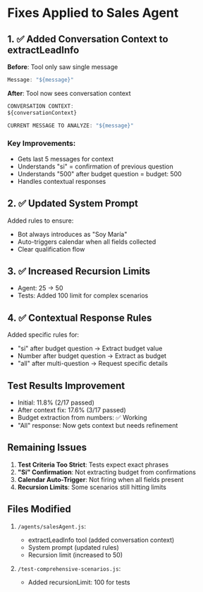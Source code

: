 # Fixes Applied to Sales Agent

## 1. ✅ Added Conversation Context to extractLeadInfo

**Before**: Tool only saw single message
```javascript
Message: "${message}"
```

**After**: Tool now sees conversation context
```javascript
CONVERSATION CONTEXT:
${conversationContext}

CURRENT MESSAGE TO ANALYZE: "${message}"
```

### Key Improvements:
- Gets last 5 messages for context
- Understands "si" = confirmation of previous question
- Understands "500" after budget question = budget: 500
- Handles contextual responses

## 2. ✅ Updated System Prompt

Added rules to ensure:
- Bot always introduces as "Soy María"
- Auto-triggers calendar when all fields collected
- Clear qualification flow

## 3. ✅ Increased Recursion Limits

- Agent: 25 → 50
- Tests: Added 100 limit for complex scenarios

## 4. ✅ Contextual Response Rules

Added specific rules for:
- "si" after budget question → Extract budget value
- Number after budget question → Extract as budget
- "all" after multi-question → Request specific details

## Test Results Improvement

- Initial: 11.8% (2/17 passed)
- After context fix: 17.6% (3/17 passed)
- Budget extraction from numbers: ✅ Working
- "All" response: Now gets context but needs refinement

## Remaining Issues

1. **Test Criteria Too Strict**: Tests expect exact phrases
2. **"Si" Confirmation**: Not extracting budget from confirmations
3. **Calendar Auto-Trigger**: Not firing when all fields present
4. **Recursion Limits**: Some scenarios still hitting limits

## Files Modified

1. `/agents/salesAgent.js`:
   - extractLeadInfo tool (added conversation context)
   - System prompt (updated rules)
   - Recursion limit (increased to 50)

2. `/test-comprehensive-scenarios.js`:
   - Added recursionLimit: 100 for tests